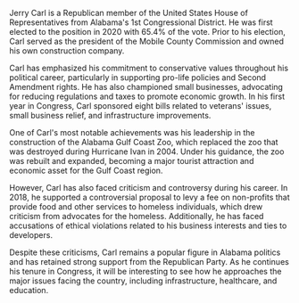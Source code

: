 Jerry Carl is a Republican member of the United States House of Representatives from Alabama's 1st Congressional District. He was first elected to the position in 2020 with 65.4% of the vote. Prior to his election, Carl served as the president of the Mobile County Commission and owned his own construction company.

Carl has emphasized his commitment to conservative values throughout his political career, particularly in supporting pro-life policies and Second Amendment rights. He has also championed small businesses, advocating for reducing regulations and taxes to promote economic growth. In his first year in Congress, Carl sponsored eight bills related to veterans' issues, small business relief, and infrastructure improvements.

One of Carl's most notable achievements was his leadership in the construction of the Alabama Gulf Coast Zoo, which replaced the zoo that was destroyed during Hurricane Ivan in 2004. Under his guidance, the zoo was rebuilt and expanded, becoming a major tourist attraction and economic asset for the Gulf Coast region.

However, Carl has also faced criticism and controversy during his career. In 2018, he supported a controversial proposal to levy a fee on non-profits that provide food and other services to homeless individuals, which drew criticism from advocates for the homeless. Additionally, he has faced accusations of ethical violations related to his business interests and ties to developers.

Despite these criticisms, Carl remains a popular figure in Alabama politics and has retained strong support from the Republican Party. As he continues his tenure in Congress, it will be interesting to see how he approaches the major issues facing the country, including infrastructure, healthcare, and education.
